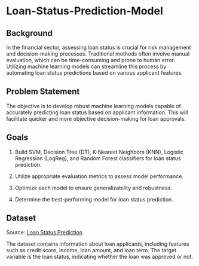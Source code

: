 # Loan-Status-Prediction-Model

## **Background**
In the financial sector, assessing loan status is crucial for risk management and decision-making processes. Traditional methods often involve manual evaluation, which can be time-consuming and prone to human error. Utilizing machine learning models can streamline this process by automating loan status predictions based on various applicant features.

## **Problem Statement**
The objective is to develop robust machine learning models capable of accurately predicting loan status based on applicant information. This will facilitate quicker and more objective decision-making for loan approvals.

## **Goals**

1. Build SVM, Decision Tree (DT), K-Nearest Neighbors (KNN), Logistic Regression (LogReg), and Random Forest classifiers for loan status prediction.

2. Utilize appropriate evaluation metrics to assess model performance.

3. Optimize each model to ensure generalizability and robustness.

4. Determine the best-performing model for loan status prediction.

## **Dataset**
Source: [Loan Status Prediction](https://www.kaggle.com/datasets/bhavikjikadara/loan-status-prediction)

The dataset contains information about loan applicants, including features such as credit score, income, loan amount, and loan term. The target variable is the loan status, indicating whether the loan was approved or not.
